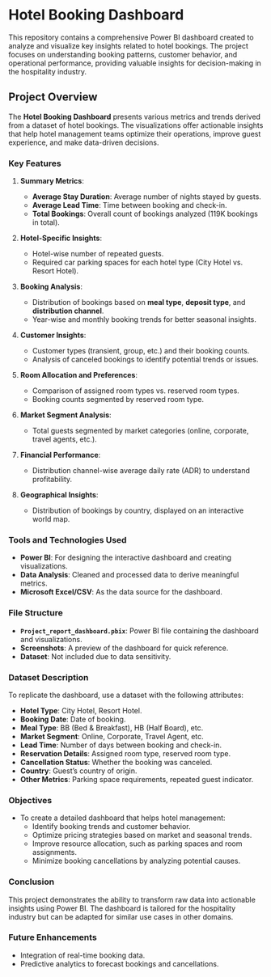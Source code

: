 # Hotel Booking Dashboard 

This repository contains a comprehensive Power BI dashboard created to analyze and visualize key insights related to hotel bookings. The project focuses on understanding booking patterns, customer behavior, and operational performance, providing valuable insights for decision-making in the hospitality industry.

## Project Overview

The **Hotel Booking Dashboard** presents various metrics and trends derived from a dataset of hotel bookings. The visualizations offer actionable insights that help hotel management teams optimize their operations, improve guest experience, and make data-driven decisions.

### Key Features

1. **Summary Metrics**:
   - **Average Stay Duration**: Average number of nights stayed by guests.
   - **Average Lead Time**: Time between booking and check-in.
   - **Total Bookings**: Overall count of bookings analyzed (119K bookings in total).

2. **Hotel-Specific Insights**:
   - Hotel-wise number of repeated guests.
   - Required car parking spaces for each hotel type (City Hotel vs. Resort Hotel).

3. **Booking Analysis**:
   - Distribution of bookings based on **meal type**, **deposit type**, and **distribution channel**.
   - Year-wise and monthly booking trends for better seasonal insights.

4. **Customer Insights**:
   - Customer types (transient, group, etc.) and their booking counts.
   - Analysis of canceled bookings to identify potential trends or issues.

5. **Room Allocation and Preferences**:
   - Comparison of assigned room types vs. reserved room types.
   - Booking counts segmented by reserved room type.

6. **Market Segment Analysis**:
   - Total guests segmented by market categories (online, corporate, travel agents, etc.).

7. **Financial Performance**:
   - Distribution channel-wise average daily rate (ADR) to understand profitability.

8. **Geographical Insights**:
   - Distribution of bookings by country, displayed on an interactive world map.

### Tools and Technologies Used

- **Power BI**: For designing the interactive dashboard and creating visualizations.
- **Data Analysis**: Cleaned and processed data to derive meaningful metrics.
- **Microsoft Excel/CSV**: As the data source for the dashboard.

### File Structure

- **`Project_report_dashboard.pbix`**: Power BI file containing the dashboard and visualizations.
- **Screenshots**: A preview of the dashboard for quick reference.
- **Dataset**: Not included due to data sensitivity.



### Dataset Description

To replicate the dashboard, use a dataset with the following attributes:
- **Hotel Type**: City Hotel, Resort Hotel.
- **Booking Date**: Date of booking.
- **Meal Type**: BB (Bed & Breakfast), HB (Half Board), etc.
- **Market Segment**: Online, Corporate, Travel Agent, etc.
- **Lead Time**: Number of days between booking and check-in.
- **Reservation Details**: Assigned room type, reserved room type.
- **Cancellation Status**: Whether the booking was canceled.
- **Country**: Guest’s country of origin.
- **Other Metrics**: Parking space requirements, repeated guest indicator.

### Objectives

- To create a detailed dashboard that helps hotel management:
  - Identify booking trends and customer behavior.
  - Optimize pricing strategies based on market and seasonal trends.
  - Improve resource allocation, such as parking spaces and room assignments.
  - Minimize booking cancellations by analyzing potential causes.

### Conclusion

This project demonstrates the ability to transform raw data into actionable insights using Power BI. The dashboard is tailored for the hospitality industry but can be adapted for similar use cases in other domains.

### Future Enhancements

- Integration of real-time booking data.
- Predictive analytics to forecast bookings and cancellations.
